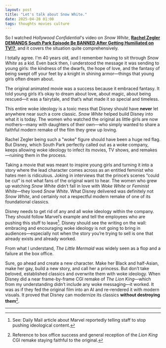```yaml
---
layout: post
title: "Let's talk about Snow White."
date: 2025-04-28 01:00
tags: thoughts movies culture
---
```


So I watched *Hollywood Confidential*'s video on *Snow White*, [**Rachel Zegler DEMANDS South Park Episode Be BANNED After Getting Humiliated on TV!?**](https://youtu.be/LVJosjUNeNc), and it covers the situation quite comprehensively.

I totally agree. I'm 40 years old, and I remember having to sit through *Snow White* as a kid. Even back then, I understood the message it was sending to young girls: the kindness of the dwarfs, the hope of love, and the fantasy of being swept off your feet by a knight in shining armor—things that young girls often dream about.

The original animated movie was a success because it embraced fantasy. It told young girls it’s okay to dream about love, about magic, about being rescued—it was a fairytale, and that’s what made it so special and timeless.

This entire woke ideology is a toxic mess that Disney should have **never** let anywhere near such a core classic. *Snow White* helped build Disney into what it is today. The women who watched the original as little girls are now mothers—many with daughters of their own—who simply wanted to share a faithful modern remake of the film they grew up loving.

Rachel Zegler being such a "woke" figure should have been a huge red flag. But Disney, which South Park perfectly called out as a woke company, keeps allowing woke ideology to infect its movies, TV shows, and remakes—ruining them in the process.

Taking a movie that was meant to inspire young girls and turning it into a story where the lead character comes across as an entitled feminist who hates men is ridiculous. Joking in interviews that the prince’s scenes “could be cut” is not what fans of the original want to hear. The women who grew up watching *Snow White* didn’t fall in love with *Woke White* or *Feminist White*—they loved *Snow White*. What Disney delivered was definitely not *Snow White*, and certainly not a respectful modern remake of one of its foundational classics.

Disney needs to get rid of any and all woke ideology within the company. They should follow Marvel’s example and tell the employees who are pushing this stuff to leave[^1]. Disney should see the writing on the wall: embracing and encouraging woke ideology is not going to bring in audiences—especially not when the story you’re trying to sell is one that already exists and already worked.

From what I understand, *The Little Mermaid* was widely seen as a flop and a failure at the box office.

Sure, go ahead and create a new character. Make her Black and half-Asian, make her gay, build a new story, and call her a princess. But don’t take beloved, established classics and overwrite them with woke ideology. When Disney did a near frame-by-frame CGI remake of *The Lion King*—which from my understanding didn’t include any woke messaging—it worked. It was as if they fed the original film into an AI and re-rendered it with modern visuals. It proved that Disney can modernize its classics **without destroying them**[^2].

---

[^1]: See: Daily Mail article about Marvel reportedly telling staff to stop pushing ideological content.  
[^2]: Reference to box office success and general reception of the *Lion King* CGI remake staying faithful to the original.





[^dailymail1]: <a href="https://dailymail.co.uk/tvshowbiz/article-13706225/Movie-studio-blockbuster-smashes-purged-woke-staff-try-improve-movies-rival-iconic-franchise-doubled-woke-expert-claim.html" target="_blank">Daily Mail UK - Movie studio behind blockbuster smashes has purged woke staff...</a>

[^boxoffice]: <a href="https://thedirect.com/article/little-mermaid-disney-flop-viewership" target="_blank">Disney Issues Statement on Little Mermaid 2023 Viewership...</a>